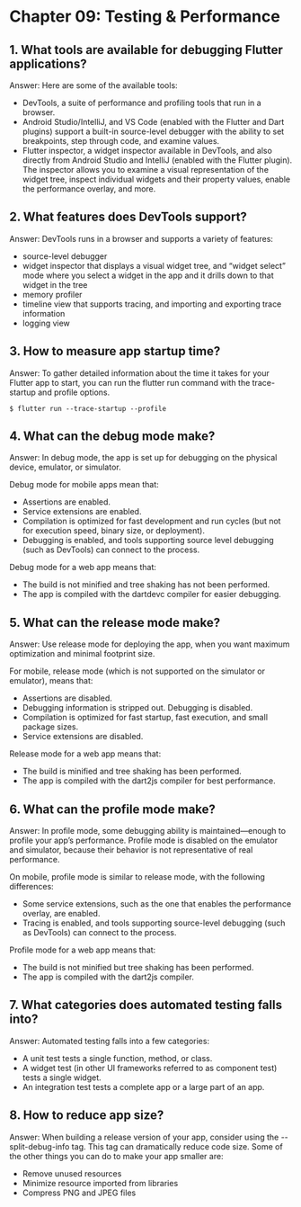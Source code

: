 
# Chapter 09: Testing & Performance 
## 1. What tools are available for debugging Flutter applications?
Answer: Here are some of the available tools:

- DevTools, a suite of performance and profiling tools that run in a browser.
- Android Studio/IntelliJ, and VS Code (enabled with the Flutter and Dart plugins) support a built-in source-level debugger with the ability to set breakpoints, step through code, and examine values.
- Flutter inspector, a widget inspector available in DevTools, and also directly from Android Studio and IntelliJ (enabled with the Flutter plugin). The inspector allows you to examine a visual representation of the widget tree, inspect individual widgets and their property values, enable the performance overlay, and more.

## 2. What features does DevTools support?
Answer: DevTools runs in a browser and supports a variety of features:

- source-level debugger
- widget inspector that displays a visual widget tree, and “widget select” mode where you select a widget in the app and it drills down to that widget in the tree
- memory profiler
- timeline view that supports tracing, and importing and exporting trace information
- logging view

## 3. How to measure app startup time?
Answer: To gather detailed information about the time it takes for your Flutter app to start, you can run the flutter run command with the trace-startup and profile options.
```
$ flutter run --trace-startup --profile
```

## 4. What can the debug mode make?
Answer: In debug mode, the app is set up for debugging on the physical device, emulator, or simulator.

Debug mode for mobile apps mean that:
- Assertions are enabled.
- Service extensions are enabled.
- Compilation is optimized for fast development and run cycles (but not for execution speed, binary size, or deployment).
- Debugging is enabled, and tools supporting source level debugging (such as DevTools) can connect to the process.

Debug mode for a web app means that:
- The build is not minified and tree shaking has not been performed.
- The app is compiled with the dartdevc compiler for easier debugging.

## 5. What can the release mode make?
Answer: Use release mode for deploying the app, when you want maximum optimization and minimal footprint size. 

For mobile, release mode (which is not supported on the simulator or emulator), means that:
- Assertions are disabled.
- Debugging information is stripped out.
Debugging is disabled.
- Compilation is optimized for fast startup, fast execution, and small package sizes.
- Service extensions are disabled.

Release mode for a web app means that:
- The build is minified and tree shaking has been performed.
- The app is compiled with the dart2js compiler for best performance.

## 6. What can the profile mode make?
Answer: In profile mode, some debugging ability is maintained—enough to profile your app’s performance. Profile mode is disabled on the emulator and simulator, because their behavior is not representative of real performance. 

On mobile, profile mode is similar to release mode, with the following differences:
- Some service extensions, such as the one that enables the performance overlay, are enabled.
- Tracing is enabled, and tools supporting source-level debugging (such as DevTools) can connect to the process.

Profile mode for a web app means that:
- The build is not minified but tree shaking has been performed.
- The app is compiled with the dart2js compiler.

## 7. What categories does automated testing falls into?
Answer: Automated testing falls into a few categories:
- A unit test tests a single function, method, or class.
- A widget test (in other UI frameworks referred to as component test) tests a single widget.
- An integration test tests a complete app or a large part of an app.

## 8. How to reduce app size?
Answer: When building a release version of your app, consider using the --split-debug-info tag. This tag can dramatically reduce code size. Some of the other things you can do to make your app smaller are:
- Remove unused resources
- Minimize resource imported from libraries
- Compress PNG and JPEG files
